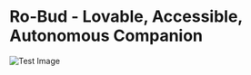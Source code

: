 # Ro-Bud - Lovable, Accessible, Autonomous Companion
![Test Image](./data/images/build-instructions/IMG_3667.HEIC)

